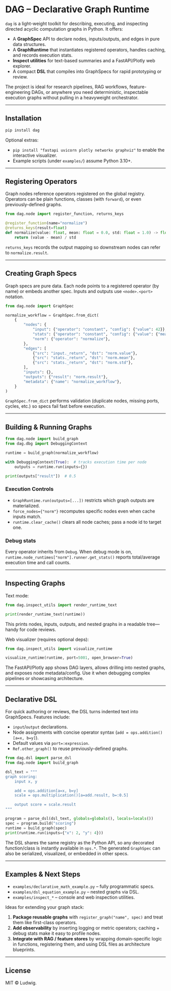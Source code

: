 # DAG – Declarative Graph Runtime

`dag` is a light-weight toolkit for describing, executing, and inspecting directed acyclic computation graphs in Python. It offers:

- A **GraphSpec** API to declare nodes, inputs/outputs, and edges in pure data structures.
- A **GraphRuntime** that instantiates registered operators, handles caching, and records execution stats.
- **Inspect utilities** for text-based summaries and a FastAPI/Plotly web explorer.
- A compact **DSL** that compiles into GraphSpecs for rapid prototyping or review.

The project is ideal for research pipelines, RAG workflows, feature-engineering DAGs, or anywhere you need deterministic, inspectable execution graphs without pulling in a heavyweight orchestrator.

---

## Installation

```bash
pip install dag
```

Optional extras:

- `pip install "fastapi uvicorn plotly networkx graphviz"` to enable the interactive visualizer.
- Example scripts (under `examples/`) assume Python 3.10+.

---

## Registering Operators

Graph nodes reference operators registered on the global registry. Operators can be plain functions, classes (with `forward`), or even previously-defined graphs.

```python
from dag.node import register_function, returns_keys

@register_function(name="normalize")
@returns_keys(result=float)
def normalize(value: float, mean: float = 0.0, std: float = 1.0) -> float:
    return (value - mean) / std
```

`returns_keys` records the output mapping so downstream nodes can refer to `normalize.result`.

---

## Creating Graph Specs

Graph specs are pure data. Each node points to a registered operator (by name) or embeds another spec. Inputs and outputs use `<node>.<port>` notation.

```python
from dag.node import GraphSpec

normalize_workflow = GraphSpec.from_dict(
    {
        "nodes": {
            "input": {"operator": "constant", "config": {"value": 42}},
            "stats": {"operator": "constant", "config": {"value": {"mean": 40, "std": 4}}},
            "norm": {"operator": "normalize"},
        },
        "edges": [
            {"src": "input._return", "dst": "norm.value"},
            {"src": "stats._return", "dst": "norm.mean"},
            {"src": "stats._return", "dst": "norm.std"},
        ],
        "inputs": {},
        "outputs": {"result": "norm.result"},
        "metadata": {"name": "normalize_workflow"},
    }
)
```

`GraphSpec.from_dict` performs validation (duplicate nodes, missing ports, cycles, etc.) so specs fail fast before execution.

---

## Building & Running Graphs

```python
from dag.node import build_graph
from dag.dbg import DebuggingContext

runtime = build_graph(normalize_workflow)

with DebuggingContext(True):  # tracks execution time per node
    outputs = runtime.run(inputs={})

print(outputs["result"])  # 0.5
```

### Execution Controls

- `GraphRuntime.run(outputs=[...])` restricts which graph outputs are materialized.
- `force_nodes={"norm"}` recomputes specific nodes even when cache inputs match.
- `runtime.clear_cache()` clears all node caches; pass a node id to target one.

### Debug stats

Every operator inherits from `Debug`. When debug mode is on, `runtime.node_runtimes["norm"].runner.get_stats()` reports total/average execution time and call counts.

---

## Inspecting Graphs

Text mode:

```python
from dag.inspect_utils import render_runtime_text

print(render_runtime_text(runtime))
```

This prints nodes, inputs, outputs, and nested graphs in a readable tree—handy for code reviews.

Web visualizer (requires optional deps):

```python
from dag.inspect_utils import visualize_runtime

visualize_runtime(runtime, port=5001, open_browser=True)
```

The FastAPI/Plotly app shows DAG layers, allows drilling into nested graphs, and exposes node metadata/config. Use it when debugging complex pipelines or showcasing architecture.

---

## Declarative DSL

For quick authoring or reviews, the DSL turns indented text into GraphSpecs. Features include:

- `input`/`output` declarations.
- Node assignments with concise operator syntax (`add = ops.addition()[a=x, b=y]`).
- Default values via `port=:expression`.
- `Ref.other_graph()` to reuse previously-defined graphs.

```python
from dag.dsl import parse_dsl
from dag.node import build_graph

dsl_text = """
graph scoring:
    input x, y

    add = ops.addition[a=x, b=y]
    scale = ops.multiplication()[a=add.result, b=:0.5]

    output score = scale.result
"""

program = parse_dsl(dsl_text, globals=globals(), locals=locals())
spec = program.build("scoring")
runtime = build_graph(spec)
print(runtime.run(inputs={"x": 2, "y": 4}))
```

The DSL shares the same registry as the Python API, so any decorated function/class is instantly available in `ops.*`. The generated `GraphSpec` can also be serialized, visualized, or embedded in other specs.

---

## Examples & Next Steps

- `examples/declarative_math_example.py` – fully programmatic specs.
- `examples/dsl_equation_example.py` – nested graphs via DSL.
- `examples/inspect_*` – console and web inspection utilities.

Ideas for extending your graph stack:

1. **Package reusable graphs** with `register_graph("name", spec)` and treat them like first-class operators.
2. **Add observability** by inserting logging or metric operators; caching + debug stats make it easy to profile nodes.
3. **Integrate with RAG / feature stores** by wrapping domain-specific logic in functions, registering them, and using DSL files as architecture blueprints.

---

## License

MIT © Ludwig.
